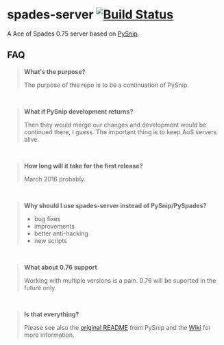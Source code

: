# spades-server [![Build Status](https://travis-ci.org/piqueserver/piqueserver.svg?branch=master)](https://travis-ci.org/piqueserver/piqueserver)
A Ace of Spades 0.75 server based on [PySnip](https://github.com/NateShoffner/PySnip).

## FAQ
> **What's the purpose?**
>
> The purpose of this repo is to be a continuation of PySnip.

<br>

> **What if PySnip development returns?**
>
> Then they would merge our changes and development would be continued
> there, I guess. The important thing is to keep AoS servers alive.

<br>

> **How long will it take for the first release?**
>
> March 2016 probably. 

<br>

> **Why should I use spades-server instead of PySnip/PySpades?**
> 
> * bug fixes
> * improvements
> * better anti-hacking
> * new scripts

<br>

> **What about 0.76 support**
>
> Working with multiple versions is a pain. 0.76 will be suported in the
> future only.

<br>

> **Is that everything?**
>
> Please see also the [original README](OLD_README.md) from PySnip and
> the [Wiki](https://github.com/feikname/spades-server/wiki) for more information.
